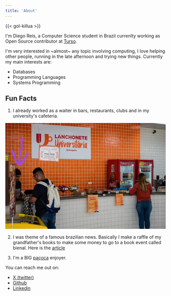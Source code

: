 ```yaml
---
title: 'About'
---
```



{{< gol-killua >}}


I'm Diego Reis, a Computer Science student in Brazil currenlty working as Open Source contributor at [Turso](https://turso.tech).

I'm very interested in ~almost~ any topic involving computing, I love helping other people,
running in the late afternoon and trying new things. Currently my main interests are:

- Databases
- Programming Languages
- Systems Programming

## Fun Facts

1. I already worked as a waiter in bars, restaurants, clubs and in my university's cafeteria.

![I'm the attending guy right there!](assets/lanchonete.webp)

2. I was theme of a famous brazilian news. Basically I make a raffle of my grandfather's books
to make some money to go to a book event called bienal. Here is the [article](https://g1.globo.com/sp/vale-do-paraiba-regiao/noticia/2016/09/estudante-rifa-livros-escritos-pelo-avo-para-ir-bienal-do-livro-em-sao-paulo.html)

3. I'm a BIG [paçoca](https://en.wikipedia.org/wiki/Pa%C3%A7oca) enjoyer.

You can reach me out on:

- [X (twitter)](https://x.com/el_yawd)
- [Github](https://github.com/el-yawd)
- [Linkedin](https://www.linkedin.com/in/the-diego-reis)
